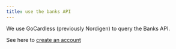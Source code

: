 ```yaml
---
title: use the banks API
---
```



We use GoCardless (previously Nordigen) to query the Banks API.

See here to [create an account](https://auth0.gocardless.com/login?state=hKFo2SB6dU8xenNTeHA2RGJrZW53dHBzVnF3NUk4TVM1Um5QWaFupWxvZ2luo3RpZNkgMEM4RGdzNGRtMW5uSGN4V2E5TlZja1JyT3Q5X0Z5MnSjY2lk2SAzMGw1MFNxTXpzc3pOWnV6RWxBM0wzd0JaaFBkVFR6OQ&client=30l50SqMzsszNZuzElA3L3wBZhPdTTz9&protocol=oauth2&redirect_uri=https%3A%2F%2Fbankaccountdata.gocardless.com%2Fcomplete%2Fauth0%2F&response_type=code&scope=openid%20profile%20email) 
